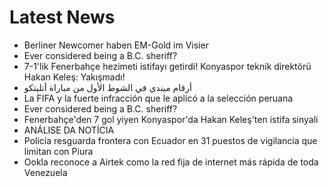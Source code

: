 # Latest News
-  Berliner Newcomer haben EM-Gold im Visier
-  Ever considered being a B.C. sheriff?
-  7-1'lik Fenerbahçe hezimeti istifayı getirdi! Konyaspor teknik direktörü Hakan Keleş: Yakışmadı!
-  أرقام ميندي في الشوط الأول من مباراة أتليتكو
-  La FIFA y la fuerte infracción que le aplicó a la selección peruana
-  Ever considered being a B.C. sheriff?
-  Fenerbahçe'den 7 gol yiyen Konyaspor'da Hakan Keleş'ten istifa sinyali
-  ANÁLISE DA NOTÍCIA
-  Policía resguarda frontera con Ecuador en 31 puestos de vigilancia que limitan con Piura
-  Ookla reconoce a Airtek como la red fija de internet más rápida de toda Venezuela
